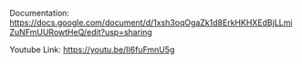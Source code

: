 Documentation: https://docs.google.com/document/d/1xsh3oqOgaZk1d8ErkHKHXEdBjLLmiZuNFmUURowtHeQ/edit?usp=sharing

Youtube Link: https://youtu.be/Il6fuFmnU5g


